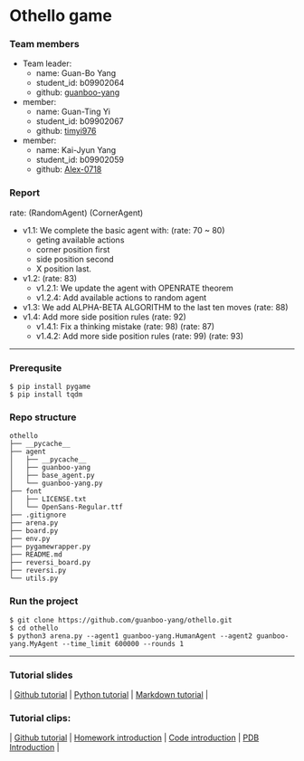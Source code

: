 # Othello game
### Team members
- Team leader:
    - name: Guan-Bo Yang
    - student_id: b09902064
    - github: [guanboo-yang](https://github.com/guanboo-yang)
- member:
    - name: Guan-Ting Yi
    - student_id: b09902067
    - github: [timyi976](https://github.com/timyi976)
- member:
    - name: Kai-Jyun Yang
    - student_id: b09902059
    - github: [Alex-0718](https://github.com/Alex-0718)
### Report
rate: (RandomAgent) (CornerAgent)
- v1.1: We complete the basic agent with: (rate: 70 ~ 80)
    - geting available actions
    - corner position first
    - side position second
    - X position last.
- v1.2: (rate: 83)
    - v1.2.1: We update the agent with OPENRATE theorem
    - v1.2.4: Add available actions to random agent
- v1.3: We add ALPHA-BETA ALGORITHM to the last ten moves (rate: 88)
- v1.4: Add more side position rules (rate: 92)
    - v1.4.1: Fix a thinking mistake (rate: 98) (rate: 87)
    - v1.4.2: Add more side position rules (rate: 99) (rate: 93)

---

### Prerequsite
```
$ pip install pygame
$ pip install tqdm
```

### Repo structure
```
othello
├── __pycache__
├── agent
│   ├── __pycache__
│   ├── guanboo-yang
│   ├── base_agent.py
│   └── guanboo-yang.py
├── font
│   ├── LICENSE.txt
│   └── OpenSans-Regular.ttf
├── .gitignore
├── arena.py
├── board.py
├── env.py
├── pygamewrapper.py
├── README.md
├── reversi_board.py
├── reversi.py
└── utils.py
```

### Run the project
```
$ git clone https://github.com/guanboo-yang/othello.git
$ cd othello
$ python3 arena.py --agent1 guanboo-yang.HumanAgent --agent2 guanboo-yang.MyAgent --time_limit 600000 --rounds 1
```

---

### Tutorial slides
|
[Github tutorial](https://docs.google.com/presentation/d/1X0YmTyj4BNnG7E8saxtG-jH9XLWm8OiFG3L21HhgRwc/edit#slide=id.gacd295469b_2_15)
|
[Python tutorial](https://docs.google.com/presentation/d/1pyyqS0QBvdS6jl4sLFFINce6fYdUXPpX9f47-3n6AME/edit?usp=sharing)
|
[Markdown tutorial](https://docs.google.com/presentation/d/1BrGTMmXFdGQpRkhMQs3FPhjOsyPv-EwPOy3bguRlIbI/edit?usp=sharing)
|
### Tutorial clips:
|
[Github tutorial](https://www.youtube.com/watch?v=YJNj0JF7p2k&list=PL8RRW7e03_x2FqpgLxWehpbytFKRPy6ba&index=1)
|
[Homework introduction](https://www.youtube.com/watch?v=MG1AsisCY2g&list=PL8RRW7e03_x2FqpgLxWehpbytFKRPy6ba&index=2)
|
[Code introduction](https://www.youtube.com/watch?v=3ySyE1IMbnA&list=PL8RRW7e03_x2FqpgLxWehpbytFKRPy6ba&index=3)
|
[PDB Introduction](https://www.youtube.com/watch?v=3ySyE1IMbnA&list=PL8RRW7e03_x2FqpgLxWehpbytFKRPy6ba&index=4)
|